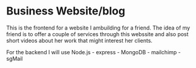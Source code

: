 # Business Website/blog

This is the frontend for a website I ambuilding for a friend. The idea of my friend is to offer a couple of services through this webssite and also post short videos about her work that might interest her clients.

For the backend I will use Node.js - express - MongoDB - mailchimp -sgMail

